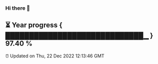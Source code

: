 ### Hi there 👋
⏳ Year progress { █████████████████████████████▁ } 97.40 %
---
⏰ Updated on Thu, 22 Dec 2022 12:13:46 GMT

